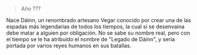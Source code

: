 > Año ???

Nace Dáinn, un renombrado artesano Vegar conocido por crear una de las espadas más legendarias de todos los tiempos, la cual si se desenvaina debe matar a alguien por obligación. No se sabe su nombre real, pero con el tiempo se le ha atribuido el nombre de "Legado de Dáinn", y sería portada por varios reyes humanos en sus batallas.